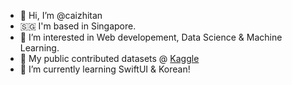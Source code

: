 - 👋 Hi, I’m @caizhitan
- 🇸🇬 I'm based in Singapore. 
- 👀 I’m interested in Web developement, Data Science & Machine Learning.
- 🔢 My public contributed datasets @ [Kaggle](https://www.kaggle.com/cztandata/)
- 🌱 I’m currently learning SwiftUI & Korean!

